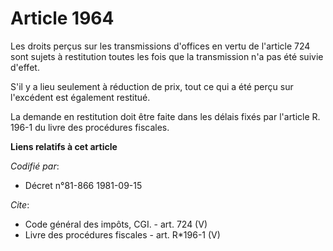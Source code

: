 # Article 1964

Les droits perçus sur les transmissions d'offices en vertu de l'article 724 sont sujets à restitution toutes les fois que la
transmission n'a pas été suivie d'effet. 

S'il y a lieu seulement à réduction de prix, tout ce qui a été perçu sur l'excédent est également restitué. 

La demande en restitution doit être faite dans les délais fixés par l'article R. 196-1 du livre des procédures fiscales.

**Liens relatifs à cet article**

_Codifié par_:

  - Décret n°81-866 1981-09-15

_Cite_:

  - Code général des impôts, CGI. - art. 724 (V)
  - Livre des procédures fiscales - art. R*196-1 (V)
